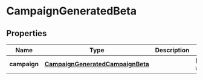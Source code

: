 # CampaignGeneratedBeta

## Properties

Name | Type | Description | Notes
------------ | ------------- | ------------- | -------------
**campaign** | [**CampaignGeneratedCampaignBeta**](CampaignGeneratedCampaignBeta.md) |  | [default to undefined]

